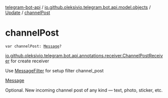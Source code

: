 [telegram-bot-api](../../index.md) / [io.github.oleksivio.telegram.bot.api.model.objects](../index.md) / [Update](index.md) / [channelPost](./channel-post.md)

# channelPost

`var channelPost: `[`Message`](../../io.github.oleksivio.telegram.bot.api.model.objects.std/-message/index.md)`?`

[io.github.oleksivio.telegram.bot.api.annotations.receiver.ChannelPostReceiver](../../io.github.oleksivio.telegram.bot.api.annotations.receiver/-channel-post-receiver/index.md) for create receiver

Use [MessageFilter](../../io.github.oleksivio.telegram.bot.api.annotations.filter.composite/-message-filter/index.md) for setup filter channel_post

[Message](../../io.github.oleksivio.telegram.bot.api.model.objects.std/-message/index.md)

Optional. New incoming channel post of any kind — text, photo, sticker, etc.

